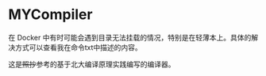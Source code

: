 # MYCompiler

在 Docker 中有时可能会遇到目录无法挂载的情况，特别是在轻薄本上。具体的解决方式可以查看我在命令txt中描述的内容。

这是~~照抄~~参考的基于北大编译原理实践编写的编译器。


